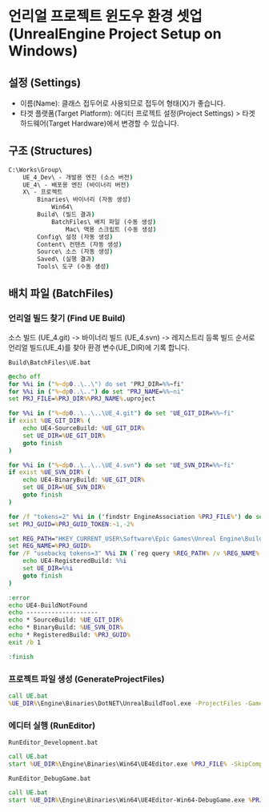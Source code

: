# 언리얼 프로젝트 윈도우 환경 셋업 (UnrealEngine Project Setup on Windows)

## 설정 (Settings)

* 이름(Name): 클래스 접두어로 사용되므로 접두어 형태(X)가 좋습니다.
* 타겟 플랫폼(Target Platform): 에디터 프로젝트 설정(Project Settings) > 타겟 하드웨어(Target Hardware)에서 변경할 수 있습니다.

## 구조 (Structures)

```bat
C:\Works\Group\
    UE_4_Dev\ - 개발용 엔진 (소스 버전)
    UE_4\ - 배포용 엔진 (바이너리 버전)
    X\ - 프로젝트
        Binaries\ 바이너리 (자동 생성)
            Win64\
        Build\ (빌드 결과)
            BatchFiles\ 배치 파일 (수동 생성)
                Mac\ 맥용 스크립트 (수동 생성)
        Config\ 설정 (자동 생성)
        Content\ 컨텐츠 (자동 생성)
        Source\ 소스 (자동 생성)
        Saved\ (실행 결과)
        Tools\ 도구 (수동 생성)
```

## 배치 파일 (BatchFiles)

### 언리얼 빌드 찾기 (Find UE Build)

소스 빌드 (UE_4.git) -> 바이너리 빌드 (UE_4.svn) -> 레지스트리 등록 빌드 순서로 언리얼 빌드(UE_4)를 찾아 환경 변수(UE_DIR)에 기록 합니다.
 
`Build\BatchFiles\UE.bat`

```bat
@echo off
for %%i in ("%~dp0..\..\") do set "PRJ_DIR=%%~fi"
for %%i in ("%~dp0..\..") do set "PRJ_NAME=%%~ni"
set PRJ_FILE=%PRJ_DIR%%PRJ_NAME%.uproject

for %%i in ("%~dp0..\..\..\UE_4.git") do set "UE_GIT_DIR=%%~fi"
if exist %UE_GIT_DIR% (
	echo UE4-SourceBuild: %UE_GIT_DIR%
	set UE_DIR=%UE_GIT_DIR%
	goto finish
)

for %%i in ("%~dp0..\..\..\UE_4.svn") do set "UE_SVN_DIR=%%~fi"
if exist %UE_SVN_DIR% (
	echo UE4-BinaryBuild: %UE_GIT_DIR% 
	set UE_DIR=%UE_SVN_DIR%
	goto finish
)

for /f "tokens=2" %%i in ('findstr EngineAssociation %PRJ_FILE%') do set "PRJ_GUID_TOKEN=%%i"
set PRJ_GUID=%PRJ_GUID_TOKEN:~1,-2%

set REG_PATH="HKEY_CURRENT_USER\Software\Epic Games\Unreal Engine\Builds"
set REG_NAME=%PRJ_GUID%
for /F "usebackq tokens=3" %%i IN (`reg query %REG_PATH% /v %REG_NAME% 2^>nul ^| find "%REG_NAME%"`) do (
	echo UE4-RegisteredBuild: %%i
	set UE_DIR=%%i
	goto finish
)

:error
echo UE4-BuildNotFound
echo --------------------
echo * SourceBuild: %UE_GIT_DIR%
echo * BinaryBuild: %UE_SVN_DIR%
echo * RegisteredBuild: %PRJ_GUID%
exit /b 1

:finish
```

### 프로젝트 파일 생성 (GenerateProjectFiles)

```bat
call UE.bat
%UE_DIR%\Engine\Binaries\DotNET\UnrealBuildTool.exe -ProjectFiles -Game -Engine -Project=%PRJ_FILE%
```

### 에디터 실행 (RunEditor)

`RunEditor_Development.bat`

```bat
call UE.bat
start %UE_DIR%\Engine\Binaries\Win64\UE4Editor.exe %PRJ_FILE% -SkipCompile %*
```

`RunEditor_DebugGame.bat`

```bat
call UE.bat
start %UE_DIR%\Engine\Binaries\Win64\UE4Editor-Win64-DebugGame.exe %PRJ_FILE% -SkipCompile -FullCrashDump %*
```
